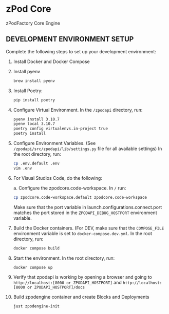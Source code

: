 # zPod Core

zPodFactory Core Engine

## DEVELOPMENT ENVIRONMENT SETUP

Complete the following steps to set up your development environment:

1. Install Docker and Docker Compose

1. Install pyenv

    ```bash
    brew install pyenv
    ```

1. Install Poetry:

    ```bash
    pip install poetry
    ```

1. Configure Virtual Environment.  In the `/zpodapi` directory, run:

    ```bash
    pyenv install 3.10.7
    pyenv local 3.10.7
    poetry config virtualenvs.in-project true
    poetry install
    ```

1. Configure Environment Variables.  (See `/zpodapi/src/zpodapi/lib/settings.py` file for all available settings)  In the root directory, run:

    ```bash
    cp .env.default .env
    vim .env
    ```

1. For Visual Studios Code, do the following:

    a. Configure the zpodcore.code-workspace.  In `/` run:

    ```bash
    cp zpodcore.code-workspace.default zpodcore.code-workspace
    ```

    Make sure that the port variable in launch.configurations.connect.port matches the port stored in the `ZPODAPI_DEBUG_HOSTPORT` environment variable.

1. Build the Docker containers.  (For DEV, make sure that the `COMPOSE_FILE` environment variable is set to `docker-compose.dev.yml`.  In the root directory, run:

    ```bash
    docker compose build
    ```

1. Start the environment.  In the root directory, run:

    ```bash
    docker compose up
    ```

1. Verify that zpodapi is working by opening a browser and going to `http://localhost:[8000 or ZPODAPI_HOSTPORT]` and `http://localhost:[8000 or ZPODAPI_HOSTPORT]/docs`

1. Build zpodengine container and create Blocks and Deployments

    ```bash
    just zpodengine-init
    ```
